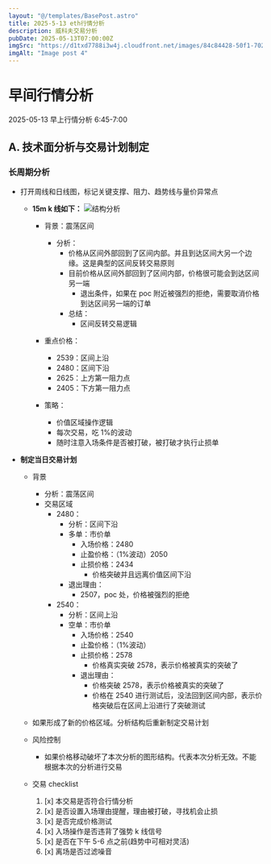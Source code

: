 ```yaml
---
layout: "@/templates/BasePost.astro"
title: 2025-5-13 eth行情分析
description: 威科夫交易分析
pubDate: 2025-05-13T07:00:00Z
imgSrc: "https://d1txd7788i3w4j.cloudfront.net/images/84c84428-50f1-7025-b778-548a97e9da87/2025-05-12/1747092038768-eth-15m.jpg"
imgAlt: "Image post 4"
---
```


# 早间行情分析

2025-05-13 早上行情分析 6:45-7:00

## A. 技术面分析与交易计划制定

### 长周期分析

- 打开周线和日线图，标记关键支撑、阻力、趋势线与量价异常点

  - **15m k 线如下：**
    ![结构分析](https://d1txd7788i3w4j.cloudfront.net/images/84c84428-50f1-7025-b778-548a97e9da87/2025-05-12/1747092038768-eth-15m.jpg)

    - 背景：震荡区间
      - 分析：
        - 价格从区间外部回到了区间内部。并且到达区间大另一个边缘。这是典型的区间反转交易原则
        - 目前价格从区间外部回到了区间内部，价格很可能会到达区间另一端
          - 退出条件，如果在 poc 附近被强烈的拒绝，需要取消价格到达区间另一端的订单
        - 总结：
          - 区间反转交易逻辑
    - 重点价格：

      - 2539：区间上沿
      - 2480：区间下沿
      - 2625：上方第一阻力点
      - 2405：下方第一阻力点

    - 策略：
      - 价值区域操作逻辑
      - 每次交易，吃 1%的波动
      - 随时注意入场条件是否被打破，被打破才执行止损单

- **制定当日交易计划**

  - 背景
    - 分析：震荡区间
    - 交易区域
      - 2480：
        - 分析：区间下沿
        - 多单：市价单
          - 入场价格：2480
          - 止盈价格：（1%波动）2050
          - 止损价格：2434
            - 价格突破并且远离价值区间下沿
        - 退出理由：
          - 2507，poc 处，价格被强烈的拒绝
      - 2540：
        - 分析：区间上沿
        - 空单：市价单
          - 入场价格：2540
          - 止盈价格：（1%波动）
          - 止损价格：2578
            - 价格真实突破 2578，表示价格被真实的突破了
          - 退出理由：
            - 价格突破 2578，表示价格被真实的突破了
            - 价格在 2540 进行测试后，没法回到区间内部，表示价格突破后在区间上沿进行了突破测试
  - 如果形成了新的价格区域。分析结构后重新制定交易计划

  - 风险控制
    - 如果价格移动破坏了本次分析的图形结构。代表本次分析无效。不能根据本次的分析进行交易
  - 交易 checklist

    1. [x] 本交易是否符合行情分析
    2. [x] 是否设置入场理由提醒，理由被打破，寻找机会止损
    3. [x] 是否完成价格测试
    4. [x] 入场操作是否违背了强势 k 线信号
    5. [x] 是否在下午 5-6 点之前(趋势中可相对灵活)
    6. [x] 离场是否过滤噪音
